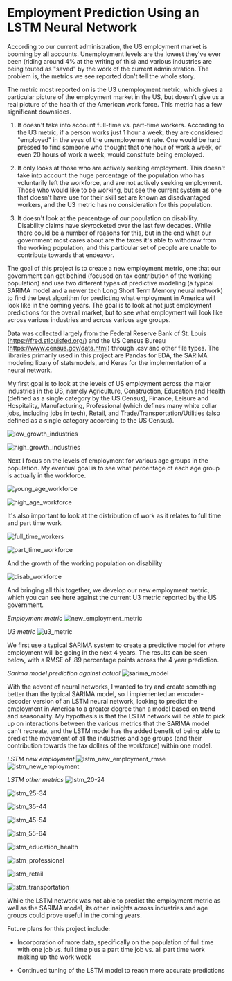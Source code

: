 # Employment Prediction Using an LSTM Neural Network

According to our current administration, the US employment market is booming by all accounts. Unemployment levels are the lowest they've ever been (riding around 4% at the writing of this) and various industries are being touted as "saved" by the work of the current administration. The problem is, the metrics we see reported don't tell the whole story.

The metric most reported on is the U3 unemployment metric, which gives a particular picture of the employment market in the US, but doesn't give us a real picture of the health of the American work force. This metric has a few significant downsides. 

1. It doesn't take into account full-time vs. part-time workers. According to the U3 metric, if a person works just 1 hour a week, they are considered "employed" in the eyes of the unemployement rate. One would be hard pressed to find someone who thought that one hour of work a week, or even 20 hours of work a week, would constitute being employed.

2. It only looks at those who are actively seeking employment. This doesn't take into account the huge percentage of the population who has voluntarily left the workforce, and are not actively seeking employment. Those who would like to be working, but see the current system as one that doesn't have use for their skill set are known as disadvantaged workers, and the U3 metric has no consideration for this population.

3. It doesn't look at the percentage of our population on disability. Disability claims have skyrocketed over the last few decades. While there could be a number of reasons for this, but in the end what our government most cares about are the taxes it's able to withdraw from the working population, and this particular set of people are unable to contribute towards that endeavor.

The goal of this project is to create a new employment metric, one that our government can get behind (focused on tax contribution of the working population) and use two different types of predictive modeling (a typical SARIMA model and a newer tech Long Short Term Memory neural network) to find the best algorithm for predicting what employment in America will look like in the coming years. The goal is to look at not just employment predictions for the overall market, but to see what employment will look like across various industries and across various age groups.

Data was collected largely from the Federal Reserve Bank of St. Louis (https://fred.stlouisfed.org/) and the US Census Bureau (https://www.census.gov/data.html) through .csv and other file types. The libraries primarily used in this project are Pandas for EDA, the SARIMA modeling libary of statsmodels, and Keras for the implementation of a neural network.

My first goal is to look at the levels of US employment across the major industries in the US, namely Agriculture, Construction, Education and Health (defined as a single category by the US Census), Finance, Leisure and Hospitality, Manufacturing, Professional (which defines many white collar jobs, including jobs in tech), Retail, and Trade/Transportation/Utilities (also defined as a single category according to the US Census).

![low_growth_industries](readme_images/industry_low_growth.png)

![high_growth_industries](readme_images/industry_high_growth.png)

Next I focus on the levels of employment for various age groups in the population. My eventual goal is to see what percentage of each age group is actually in the workforce.

![young_age_workforce](readme_images/young_age_workforce.png)

![high_age_workforce](readme_images/high_age_workforce.png)

It's also important to look at the distribution of work as it relates to full time and part time work.

![full_time_workers](readme_images/full_time_workers.png)

![part_time_workforce](readme_images/part_time_workforce.png)

And the growth of the working population on disability

![disab_workforce](readme_images/disab_workforce.png)

And bringing all this together, we develop our new employment metric, which you can see here against the current U3 metric reported by the US government.

*Employment metric*
![new_employment_metric](readme_images/new_employment_metric.png)

*U3 metric*
![u3_metric](readme_images/u3_metric.png)

We first use a typical SARIMA system to create a predictive model for where employment will be going in the next 4 years. The results can be seen below, with a RMSE of .89 percentage points across the 4 year prediction.

*Sarima model prediction against actual*
![sarima_model](readme_images/sarima_model.png)

With the advent of neural networks, I wanted to try and create something better than the typical SARIMA model, so I implemented an encoder-decoder version of an LSTM neural network, looking to predict the employment in America to a greater degree than a model  based on trend and seasonality. My hypothesis is that the LSTM network will be able to pick up on interactions between the various metrics that the SARIMA model can't recreate, and the LSTM model has the added benefit of being able to predict the movement of all the industries and age groups (and their contribution towards the tax dollars of the workforce) within one model.

*LSTM new employment*
![lstm_new_employment_rmse](readme_images/lstm_new_employment_rmse.png)
![lstm_new_employment](readme_images/lstm_new_employment.png)

*LSTM other metrics*
![lstm_20-24](readme_images/lstm_20-24.png)

![lstm_25-34](readme_images/lstm_25-34.png)

![lstm_35-44](readme_images/lstm_35-44.png)

![lstm_45-54](readme_images/lstm_45-54.png)

![lstm_55-64](readme_images/lstm_55-64.png)

![lstm_education_health](readme_images/lstm_education_health.png)

![lstm_professional](readme_images/lstm_professional.png)

![lstm_retail](readme_images/lstm_retail.png)

![lstm_transportation](readme_images/lstm_transportation.png)

While the LSTM network was not able to predict the employment metric as well as the SARIMA model, its other insights across industries and age groups could prove useful in the coming years.

Future plans for this project include:

- Incorporation of more data, specifically on the population of full time with one job vs. full time plus a part time job vs. all part time work making up the work week

- Continued tuning of the LSTM model to reach more accurate predictions